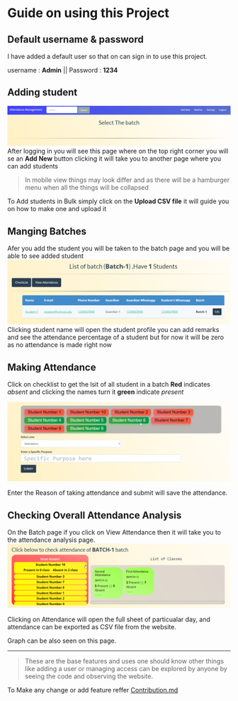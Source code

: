 # Guide on using this Project
## Default username & password
I have added a default user so that on can sign in to use this project.

username : **Admin** || Password : **1234**

## Adding student
![Batches](howto/batches.png)
After logging in you will see this page where on the top right corner you will se an **Add New** button clicking it will take you to another page where you can add students

> In mobile view things may look differ and as there will be a hamburger menu when all the things will be collapsed

To Add students in Bulk simply click on the **Upload CSV file** it will guide you on how to make one and upload it

## Manging Batches
Afer you add the student you will be taken to the batch page and you will be able to see added student 
![Batch-List](howto/batch-list.png)
Clicking student name will open the student profile you can add remarks and see the attendance percentage of a student but for now it will be zero as no attendance is made right now

## Making Attendance
Click on checklist to get the lsit of all student in a batch **Red** indicates *absent* and clicking the names turn it **green** indicate *present* 

![Lsit](howto/list.png) 

Enter the Reason of taking attendance and submit will save the attendance.

## Checking Overall Attendance Analysis
On the Batch page if you click on View Attendance then it will take you to the attendance analysis page.
![Analysis](howto/Analysis.png)

Clicking on Attendance will open the full sheet of particualar day, and attendance can be exported as CSV file from the website.

Graph can be also seen on this page.

---

> These are the base features and uses one should know other things like adding a user or managing access can be explored by anyone by seeing the code and observing the website.

To Make any change or add feature reffer [Contribution.md](contribution.md)